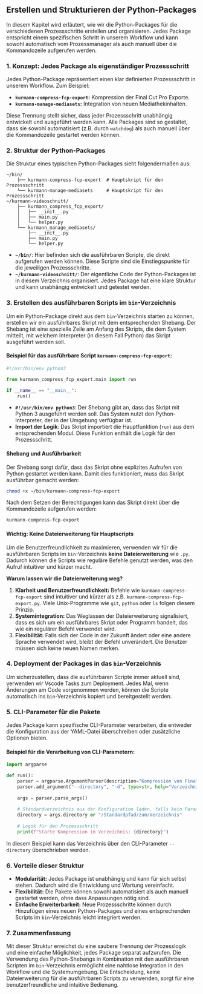 ## **Erstellen und Strukturieren der Python-Packages**

In diesem Kapitel wird erläutert, wie wir die Python-Packages für die verschiedenen Prozessschritte erstellen und organisieren. Jedes Package entspricht einem spezifischen Schritt in unserem Workflow und kann sowohl automatisch vom Prozessmanager als auch manuell über die Kommandozeile aufgerufen werden.

### **1. Konzept: Jedes Package als eigenständiger Prozessschritt**

Jedes Python-Package repräsentiert einen klar definierten Prozessschritt in unserem Workflow. Zum Beispiel:
- **`kurmann-compress-fcp-export`:** Kompression der Final Cut Pro Exporte.
- **`kurmann-manage-mediasets`:** Integration von neuen Mediathekinhalten.

Diese Trennung stellt sicher, dass jeder Prozessschritt unabhängig entwickelt und ausgeführt werden kann. Alle Packages sind so gestaltet, dass sie sowohl automatisiert (z.B. durch `watchdog`) als auch manuell über die Kommandozeile gestartet werden können.

### **2. Struktur der Python-Packages**

Die Struktur eines typischen Python-Packages sieht folgendermaßen aus:

```
~/bin/
    ├── kurmann-compress-fcp-export  # Hauptskript für den Prozessschritt
    └── kurmann-manage-mediasets     # Hauptskript für den Prozessschritt
~/kurmann-videoschnitt/
    ├── kurmann_compress_fcp_export/
    │   ├── __init__.py
    │   ├── main.py
    │   └── helper.py
    └── kurmann_manage_mediasets/
        ├── __init__.py
        ├── main.py
        └── helper.py
```

- **`~/bin/`**: Hier befinden sich die ausführbaren Scripte, die direkt aufgerufen werden können. Diese Scripte sind die Einstiegspunkte für die jeweiligen Prozessschritte.
- **`~/kurmann-videoschnitt/`**: Der eigentliche Code der Python-Packages ist in diesem Verzeichnis organisiert. Jedes Package hat eine klare Struktur und kann unabhängig entwickelt und getestet werden.

### **3. Erstellen des ausführbaren Scripts im `bin`-Verzeichnis**

Um ein Python-Package direkt aus dem `bin`-Verzeichnis starten zu können, erstellen wir ein ausführbares Skript mit dem entsprechenden Shebang. Der Shebang ist eine spezielle Zeile am Anfang des Skripts, die dem System mitteilt, mit welchem Interpreter (in diesem Fall Python) das Skript ausgeführt werden soll.

#### **Beispiel für das ausführbare Script `kurmann-compress-fcp-export`:**

```python
#!/usr/bin/env python3

from kurmann_compress_fcp_export.main import run

if __name__ == "__main__":
    run()
```

- **`#!/usr/bin/env python3`**: Der Shebang gibt an, dass das Skript mit Python 3 ausgeführt werden soll. Das System nutzt den Python-Interpreter, der in der Umgebung verfügbar ist.
- **Import der Logik**: Das Skript importiert die Hauptfunktion (`run`) aus dem entsprechenden Modul. Diese Funktion enthält die Logik für den Prozessschritt.

#### **Shebang und Ausführbarkeit**

Der Shebang sorgt dafür, dass das Skript ohne explizites Aufrufen von Python gestartet werden kann. Damit dies funktioniert, muss das Skript ausführbar gemacht werden:

```bash
chmod +x ~/bin/kurmann-compress-fcp-export
```

Nach dem Setzen der Berechtigungen kann das Skript direkt über die Kommandozeile aufgerufen werden:

```bash
kurmann-compress-fcp-export
```

#### **Wichtig: Keine Dateierweiterung für Hauptscripts**

Um die Benutzerfreundlichkeit zu maximieren, verwenden wir für die ausführbaren Scripts im `bin`-Verzeichnis **keine Dateierweiterung** wie `.py`. Dadurch können die Scripts wie reguläre Befehle genutzt werden, was den Aufruf intuitiver und kürzer macht.

**Warum lassen wir die Dateierweiterung weg?**
1. **Klarheit und Benutzerfreundlichkeit:** Befehle wie `kurmann-compress-fcp-export` sind intuitiver und kürzer als z.B. `kurmann-compress-fcp-export.py`. Viele Unix-Programme wie `git`, `python` oder `ls` folgen diesem Prinzip.
2. **Systemintegration:** Das Weglassen der Dateierweiterung signalisiert, dass es sich um ein ausführbares Skript oder Programm handelt, das wie ein regulärer Befehl verwendet wird.
3. **Flexibilität:** Falls sich der Code in der Zukunft ändert oder eine andere Sprache verwendet wird, bleibt der Befehl unverändert. Die Benutzer müssen sich keine neuen Namen merken.

### **4. Deployment der Packages in das `bin`-Verzeichnis**

Um sicherzustellen, dass die ausführbaren Scripte immer aktuell sind, verwenden wir Vscode Tasks zum Deployment. Jedes Mal, wenn Änderungen am Code vorgenommen werden, können die Scripte automatisch ins `bin`-Verzeichnis kopiert und bereitgestellt werden.

### **5. CLI-Parameter für die Pakete**

Jedes Package kann spezifische CLI-Parameter verarbeiten, die entweder die Konfiguration aus der YAML-Datei überschreiben oder zusätzliche Optionen bieten.

#### **Beispiel für die Verarbeitung von CLI-Parametern:**

```python
import argparse

def run():
    parser = argparse.ArgumentParser(description="Kompression von Final Cut Pro Exporten")
    parser.add_argument("--directory", "-d", type=str, help="Verzeichnis für die Exporte")
    
    args = parser.parse_args()
    
    # Standardverzeichnis aus der Konfiguration laden, falls kein Parameter übergeben wurde
    directory = args.directory or "/Standardpfad/zum/Verzeichnis"
    
    # Logik für den Prozessschritt
    print(f"Starte Kompression im Verzeichnis: {directory}")
```

In diesem Beispiel kann das Verzeichnis über den CLI-Parameter `--directory` überschrieben werden.

### **6. Vorteile dieser Struktur**

- **Modularität:** Jedes Package ist unabhängig und kann für sich selbst stehen. Dadurch wird die Entwicklung und Wartung vereinfacht.
- **Flexibilität:** Die Pakete können sowohl automatisiert als auch manuell gestartet werden, ohne dass Anpassungen nötig sind.
- **Einfache Erweiterbarkeit:** Neue Prozessschritte können durch Hinzufügen eines neuen Python-Packages und eines entsprechenden Scripts im `bin`-Verzeichnis leicht integriert werden.

### **7. Zusammenfassung**

Mit dieser Struktur erreichst du eine saubere Trennung der Prozesslogik und eine einfache Möglichkeit, jedes Package separat aufzurufen. Die Verwendung des Python-Shebangs in Kombination mit den ausführbaren Scripten im `bin`-Verzeichnis ermöglicht eine nahtlose Integration in den Workflow und die Systemumgebung. Die Entscheidung, keine Dateierweiterung für die ausführbaren Scripts zu verwenden, sorgt für eine benutzerfreundliche und intuitive Bedienung.
